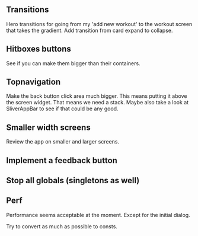  ## Transitions

Hero transitions for going from my 'add new workout' to the workout screen that takes the gradient.
Add transition from card expand to collapse.

## Hitboxes buttons

See if you can make them bigger than their containers.

## Topnavigation

Make the back button click area much bigger.
This means putting it above the screen widget.
That means we need a stack. 
Maybe also take a look at SliverAppBar to see if that could be any good.

## Smaller width screens

Review the app on smaller and larger screens.

## Implement a feedback button

##  Stop all globals (singletons as well)

## Perf

Performance seems acceptable at the moment.
Except for the initial dialog.

Try to convert as much as possible to consts.
